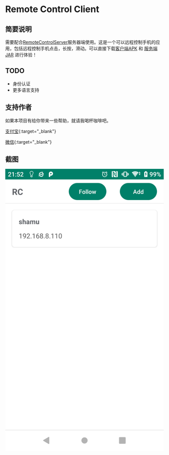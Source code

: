 # Remote Control Client

## 简要说明
需要配合[RemoteControlServer](https://github.com/miekir163/RemoteControlServer)服务器端使用。这是一个可以远程控制手机的应用，包括远程控制手机点击，长按，滑动。可以直接下载[客户端APK](https://github.com/miekir163/RemoteControlOutput/blob/main/release/V1.0/rt_realease_v1.0.apk) 和 [服务端JAR](https://github.com/miekir163/RemoteControlOutput/blob/main/release/V1.0/rt.jar) 进行体验！

## TODO
 - 身份认证
 - 更多语言支持

## 支持作者
如果本项目有给你带来一些帮助，就请我喝杯咖啡吧。

[支付宝](https://github.com/miekir163/RemoteControlOutput/blob/main/image/alipay.jpg?raw=true){:target="_blank"}

[微信](https://github.com/miekir163/RemoteControlOutput/blob/main/image/wechat.jpg?raw=true){:target="_blank"}

## 截图
<img src="https://github.com/miekir163/RemoteControlOutput/blob/main/screenshot/Screenshot_client_1.png?raw=true" />